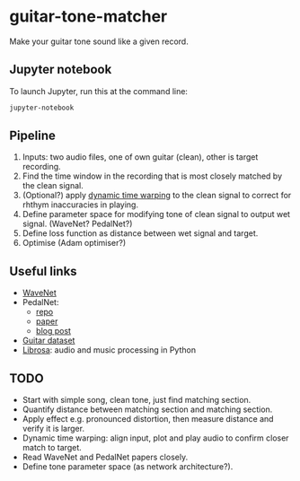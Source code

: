 # guitar-tone-matcher

Make your guitar tone sound like a given record.

## Jupyter notebook

To launch Jupyter, run this at the command line:

```bash
jupyter-notebook
```

## Pipeline

1. Inputs: two audio files, one of own guitar (clean), other is target recording.
1. Find the time window in the recording that is most closely matched by the clean signal.
1. (Optional?) apply [dynamic time warping](https://www.audiolabs-erlangen.de/resources/MIR/FMP/C3/C3S2_DTWbasic.html) to the clean signal to correct for rhthym inaccuracies in playing.
1. Define parameter space for modifying tone of clean signal to output wet signal. (WaveNet? PedalNet?)
1. Define loss function as distance between wet signal and target. 
1. Optimise (Adam optimiser?)

## Useful links

* [WaveNet](https://www.deepmind.com/blog/wavenet-a-generative-model-for-raw-audio)
* PedalNet:
    * [repo](https://github.com/teddykoker/pedalnet)
    * [paper](https://www.mdpi.com/2076-3417/10/3/766/htm)
    * [blog post](https://teddykoker.com/2020/05/deep-learning-for-guitar-effect-emulation/)
* [Guitar dataset](https://www.idmt.fraunhofer.de/en/publications/datasets/guitar.html)
* [Librosa](https://librosa.org/): audio and music processing in Python

## TODO

* Start with simple song, clean tone, just find matching section.
* Quantify distance between matching section and matching section.
* Apply effect e.g. pronounced distortion, then measure distance and verify it is larger.
* Dynamic time warping: align input, plot and play audio to confirm closer match to target.
* Read WaveNet and PedalNet papers closely.
* Define tone parameter space (as network architecture?).
